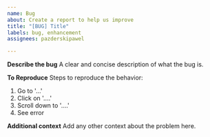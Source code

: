 ```yaml
---
name: Bug
about: Create a report to help us improve
title: "[BUG] Title"
labels: bug, enhancement
assignees: pazderskipawel

---
```


**Describe the bug**
A clear and concise description of what the bug is.

**To Reproduce**
Steps to reproduce the behavior:
1. Go to '...'
2. Click on '....'
3. Scroll down to '....'
4. See error

**Additional context**
Add any other context about the problem here.
